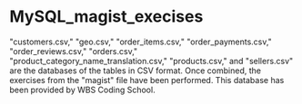 # MySQL_magist_execises
"customers.csv," "geo.csv," "order_items.csv," "order_payments.csv," "order_reviews.csv," "orders.csv," "product_category_name_translation.csv," "products.csv," and "sellers.csv" are the databases of the tables in CSV format. Once combined, the exercises from the "magist" file have been performed.
This database has been provided by WBS Coding School.
